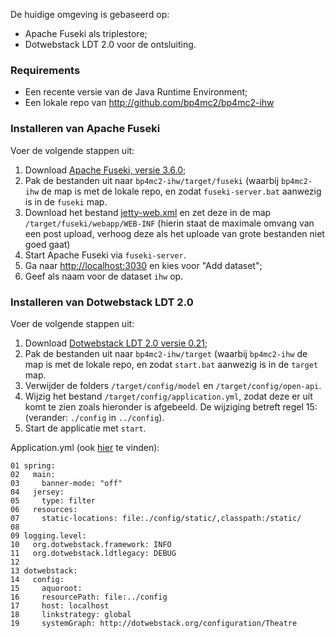 De huidige omgeving is gebaseerd op:

- Apache Fuseki als triplestore;
- Dotwebstack LDT 2.0 voor de ontsluiting.

### Requirements

- Een recente versie van de Java Runtime Environment;
- Een lokale repo van http://github.com/bp4mc2/bp4mc2-ihw

### Installeren van Apache Fuseki

Voer de volgende stappen uit:

1. Download [Apache Fuseki, versie 3.6.0](http://www-eu.apache.org/dist/jena/binaries/apache-jena-fuseki-3.6.0.zip);
2. Pak de bestanden uit naar `bp4mc2-ihw/target/fuseki` (waarbij `bp4mc2-ihw` de map is met de lokale repo, en zodat `fuseki-server.bat` aanwezig is in de `fuseki` map.
3. Download het bestand [jetty-web.xml](resources/jetty-web.xml) en zet deze in de map `/target/fuseki/webapp/WEB-INF` (hierin staat de maximale omvang van een post upload, verhoog deze als het uploade van grote bestanden niet goed gaat)
4. Start Apache Fuseki via `fuseki-server`.
5. Ga naar [http://localhost:3030](http://localhost:3030) en kies voor "Add dataset";
6. Geef als naam voor de dataset `ihw` op.

### Installeren van Dotwebstack LDT 2.0

Voer de volgende stappen uit:

1. Download [Dotwebstack LDT 2.0 versie 0.21](https://github.com/dotwebstack/dotwebstack-theatre-legacy/releases/download/v0.0.21/dotwebstack-theatre-legacy-0.0.21-distribution.zip);
2. Pak de bestanden uit naar `bp4mc2-ihw/target` (waarbij `bp4mc2-ihw` de map is met de lokale repo, en zodat `start.bat` aanwezig is in de `target` map.
3. Verwijder de folders `/target/config/model` en `/target/config/open-api`.
4. Wijzig het bestand `/target/config/application.yml`, zodat deze er uit komt te zien zoals hieronder is afgebeeld. De wijziging betreft regel 15: (verander: `./config` in `../config`).
5. Start de applicatie met `start`.

Application.yml (ook [hier](resources/application.yml) te vinden):

	01 spring:
	02   main:
	03     banner-mode: "off"
	04   jersey:
	05     type: filter
	06   resources:
	07     static-locations: file:./config/static/,classpath:/static/
	08 
	09 logging.level:
	10   org.dotwebstack.framework: INFO
	11   org.dotwebstack.ldtlegacy: DEBUG
	12 
	13 dotwebstack:
	14   config:
    15     aquoroot:
	16     resourcePath: file:../config
	17     host: localhost
	18     linkstrategy: global
	19     systemGraph: http://dotwebstack.org/configuration/Theatre
